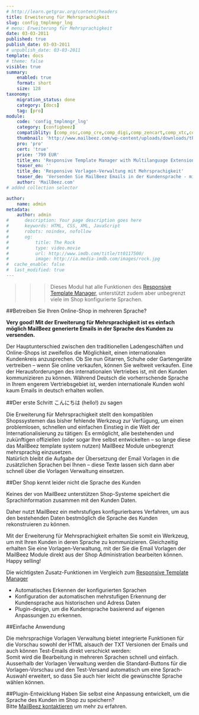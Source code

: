 ```yaml
---
# http://learn.getgrav.org/content/headers
title: Erweiterung für Mehrsprachigkeit
slug: config_tmplmngr_lng
# menu: Erweiterung für Mehrsprachigkeit
date: 03-03-2011
published: true
publish_date: 03-03-2011
# unpublish_date: 03-03-2011
template: docs
# theme: false
visible: true
summary:
    enabled: true
    format: short
    size: 128
taxonomy:
    migration_status: done
    category: [docs]
    tag: [pro]
module:
    code: 'config_tmplmngr_lng'
    category: [configbeez]
    compatiblity: [comp_osc,comp_cre,comp_digi,comp_zencart,comp_xtc,comp_gambio]
    thumbnail: 'http://www.mailbeez.com/wp-content/uploads/downloads/thumbnails/2011/08/icon_32.png'
    pro: 'pro'
    cert: 'true'
    price: '799 EUR'
    title_en: 'Responsive Template Manager with Multilanguage Extension'
    teaser_en: ''
    title_de: 'Responsive Vorlagen-Verwaltung mit Mehrsprachigkeit'
    teaser_de: 'Versenden Sie MailBeez Emails in der Kundensprache - mit responsive Vorlagen Verwaltung'
    author: 'MailBeez.com'
# added collection selector

author:
    name: admin
metadata:
    author: admin
#      description: Your page description goes here
#      keywords: HTML, CSS, XML, JavaScript
#      robots: noindex, nofollow
#      og:
#          title: The Rock
#          type: video.movie
#          url: http://www.imdb.com/title/tt0117500/
#          image: http://ia.media-imdb.com/images/rock.jpg
#  cache_enable: false
#  last_modified: true
---
```


>>>Dieses Modul hat alle Funktionen des [Responsive Template Manager](/dokumentation/configbeez/config_tmplmngr/), unterstützt zudem aber unbegrenzt viele im Shop konfigurierte Sprachen.


##Betreiben Sie Ihren Online-Shop in mehreren Sprache? 

**Very good! Mit der Erweiterung für Mehrsprachigkeit ist es einfach möglich MailBeez generierte Emails in der Sprache des Kunden zu versenden.**

Der Hauptunterschied zwischen den traditionellen Ladengeschäften und Online-Shops ist zweifellos die Möglichkeit, einen internationalen Kundenkreis anzusprechen. Ob Sie nun Gitarren, Schuhe oder Gartengeräte vertreiben – wenn Sie online verkaufen, können Sie weltweit verkaufen. Eine der Herausforderungen des internationalen Vertriebes ist, mit den Kunden kommunizieren zu können. Während Deutsch die vorherrschende Sprache in Ihrem engerem Vertriebsgebiet ist, werden internationale Kunden wohl kaum Emails in deutsch erhalten wollen.

##Der erste Schritt こんにちは (hello!) zu sagen

Die Erweiterung für Mehrsprachigkeit stellt den kompatiblen Shopssystemen das bisher fehlende Werkzeug zur Verfügung, um einen problemlosen, schnellen und einfachen Einstieg in die Welt der Internationalisierung zu tätigen: Es ermöglicht, alle bestehenden und zukünftigen offiziellen (oder sogar Ihre selbst entwickelten – so lange diese das MailBeez template system nutzen) MailBeez Module unbegrenzt mehrsprachig einzusetzen.  
 Natürlich bleibt die Aufgabe der Übersetzung der Email Vorlagen in die zusätzlichen Sprachen bei Ihnen – diese Texte lassen sich dann aber schnell über die Vorlagen Verwaltung einsetzen.

##Der Shop kennt leider nicht die Sprache des Kunden

Keines der von MailBeez unterstützen Shop-Systeme speichert die Sprachinformation zusammen mit den Kunden Daten. 

Daher nutzt MailBeez ein mehrstufiges konfigurierbares Verfahren, um aus den bestehenden Daten bestmöglich die Sprache des Kunden rekonstruieren zu können.

Mit der Erweiterung für Mehrsprachigkeit erhalten Sie somit ein Werkzeug, um mit Ihren Kunden in deren Sprache zu kommunizieren. Gleichzeitig erhalten Sie eine Vorlagen-Verwaltung, mit der Sie die Email Vorlagen der MailBeez Module direkt aus der Shop Administration bearbeiten können. Happy selling!

Die wichtigsten Zusatz-Funktionen im Vergleich zum [Responsive Template Manager](/dokumentation/configbeez/config_tmplmngr/)

- Automatisches Erkennen der konfigurierten Sprachen
- Konfiguration der automatischen mehrstufigen Erkennung der Kundensprache aus historischen und Adress Daten
- Plugin-design, um die Kundensprache basierend auf eigenen Anpassungen zu erkennen.
 


##Einfache Anwendung

Die mehrsprachige Vorlagen Verwaltung bietet integrierte Funktionen für die Vorschau sowohl der HTML alsauch der TXT Versionen der Emails und auch können Test-Emails direkt verschickt werden:  
 Somit wird die Bearbeitung in mehreren Sprachen schnell und einfach.  
 Ausserhalb der Vorlagen Verwaltung werden die Standard-Buttons für die Vorlagen-Vorschau und den Test-Versand automatisch um eine Sprach-Auswahl erweitert, so dass Sie auch hier leicht die gewünschte Sprache wählen können. 



##Plugin-Entwicklung
Haben Sie selbst eine Anpassung entwickelt, um die Sprache des Kunden im Shop zu speichern?  
 Bitte [MailBeez kontaktieren](/about/contact/ "Kontakt") um mehr zu erfahren.


